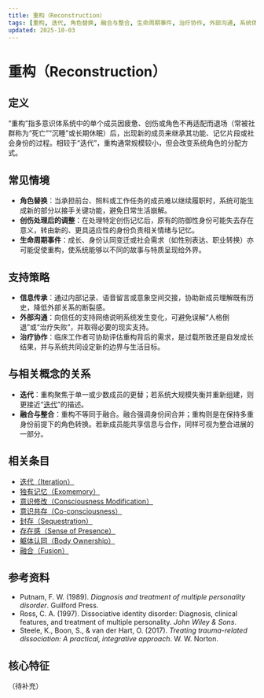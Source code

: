 ```yaml
---
title: 重构（Reconstruction）
tags: [重构, 迭代, 角色替换, 融合与整合, 生命周期事件, 治疗协作, 外部沟通, 系统体验与机制]
updated: 2025-10-03
---
```


# 重构（Reconstruction）

## 定义

“重构”指多意识体系统中的单个成员因疲惫、创伤或角色不再适配而退场（常被社群称为“死亡”“沉睡”或长期休眠）后，出现新的成员来继承其功能、记忆片段或社会身份的过程。相较于“迭代”，重构通常规模较小，但会改变系统角色的分配方式。

## 常见情境

- **角色替换**：当承担前台、照料或工作任务的成员难以继续履职时，系统可能生成新的部分以接手关键功能，避免日常生活崩解。
- **创伤处理后的调整**：在处理特定创伤记忆后，原有的防御性身份可能失去存在意义，转由新的、更具适应性的身份负责相关情绪与记忆。
- **生命周期事件**：成长、身份认同变迁或社会需求（如性别表达、职业转换）亦可能促使重构，使系统能够以不同的故事与特质呈现给外界。

## 支持策略

- **信息传承**：通过内部记录、语音留言或意象空间交接，协助新成员理解既有历史，降低外部关系的断裂感。
- **外部沟通**：向信任的支持网络说明系统发生变化，可避免误解“人格倒退”或“治疗失败”，并取得必要的现实支持。
- **治疗协作**：临床工作者可协助评估重构背后的需求，是过载所致还是自发成长结果，并与系统共同设定新的边界与生活目标。

## 与相关概念的关系

- **迭代**：重构聚焦于单一或少数成员的更替；若系统大规模失衡并重新组建，则更接近“[迭代](entries/Iteration.md)”的描述。
- **融合与整合**：重构不等同于融合。融合强调身份间合并；重构则是在保持多重身份前提下的角色转换。若新成员能共享信息与合作，同样可视为整合进展的一部分。

## 相关条目

- [迭代（Iteration）](/entries/Iteration.md)
- [独有记忆（Exomemory）](/entries/Exomemory.md)
- [意识修改（Consciousness Modification）](/entries/Consciousness-Modification.md)
- [意识共存（Co-consciousness）](/entries/Co-Consciousness.md)
- [封存（Sequestration）](/entries/Sequestration.md)
- [存在感（Sense of Presence）](/entries/Sense-Of-Presence.md)
- [躯体认同（Body Ownership）](/entries/Body-Ownership.md)
- [融合（Fusion）](/entries/Fusion.md)

## 参考资料

- Putnam, F. W. (1989). *Diagnosis and treatment of multiple personality disorder*. Guilford Press.
- Ross, C. A. (1997). Dissociative identity disorder: Diagnosis, clinical features, and treatment of multiple personality. *John Wiley & Sons*.
- Steele, K., Boon, S., & van der Hart, O. (2017). *Treating trauma-related dissociation: A practical, integrative approach*. W. W. Norton.

## 核心特征

（待补充）

